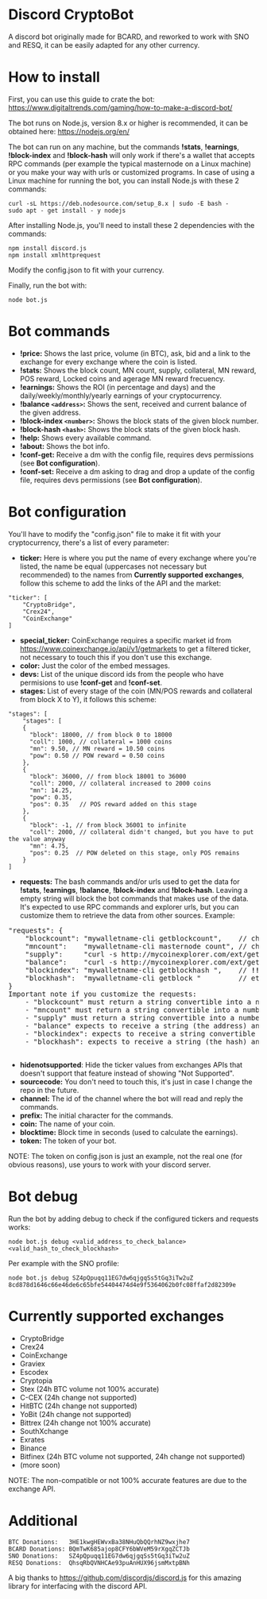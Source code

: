 # Discord CryptoBot

A discord bot originally made for BCARD, and reworked to work with SNO and RESQ, it can be easily adapted for any other currency.

# How to install

First, you can use this guide to crate the bot: https://www.digitaltrends.com/gaming/how-to-make-a-discord-bot/

The bot runs on Node.js, version 8.x or higher is recommended, it can be obtained here: https://nodejs.org/en/ 

The bot can run on any machine, but the commands **!stats**, **!earnings**, **!block-index** and **!block-hash** will only work if there's a wallet that accepts RPC commands (per example the typical masternode on a Linux machine) or you make your way with urls or customized programs.
In case of using a Linux machine for running the bot, you can install Node.js with these 2 commands:
```
curl -sL https://deb.nodesource.com/setup_8.x | sudo -E bash -
sudo apt - get install - y nodejs
```
After installing Node.js, you'll need to install these 2 dependencies with the commands:
```
npm install discord.js
npm install xmlhttprequest
```
Modify the config.json to fit with your currency.

Finally, run the bot with:
```
node bot.js
```

# Bot commands

- **!price:** Shows the last price, volume (in BTC), ask, bid and a link to the exchange for every exchange where the coin is listed.
- **!stats:** Shows the block count, MN count, supply, collateral, MN reward, POS reward, Locked coins and agerage MN reward frecuency.
- **!earnings:** Shows the ROI (in percentage and days) and the daily/weekly/monthly/yearly earnings of your cryptocurrency.
- **!balance ```<address>```:** Shows the sent, received and current balance of the given address.
- **!block-index ```<number>```:** Shows the block stats of the given block number.
- **!block-hash ```<hash>```:** Shows the block stats of the given block hash.
- **!help:** Shows every available command.
- **!about:** Shows the bot info.
- **!conf-get:** Receive a dm with the config file, requires devs permissions (see **Bot configuration**).
- **!conf-set:** Receive a dm asking to drag and drop a update of the config file, requires devs permissions (see **Bot configuration**).

# Bot configuration

You'll have to modify the "config.json" file to make it fit with your cryptocurrency, there's a list of every parameter:

- **ticker:** Here is where you put the name of every exchange where you're listed, the name be equal (uppercases not necessary but recommended) to the names from **Currently supported exchanges**, follow this scheme to add the links of the API and the market: 
```
"ticker": [
    "CryptoBridge",
    "Crex24",
    "CoinExchange"
]
```
- **special_ticker:** CoinExchange requires a specific market id from https://www.coinexchange.io/api/v1/getmarkets to get a filtered ticker, not necessary to touch this if you don't use this exchange.
- **color:** Just the color of the embed messages.
- **devs:** List of the unique discord ids from the people who have permisions to use **!conf-get** and **!conf-set**.
- **stages:** List of every stage of the coin (MN/POS rewards and collateral from block X to Y), it follows this scheme: 
```
"stages": [
    "stages": [
    {
      "block": 18000, // from block 0 to 18000
      "coll": 1000, // collateral = 1000 coins
      "mn": 9.50, // MN reward = 10.50 coins
      "pow": 0.50 // POW reward = 0.50 coins
    },
    {
      "block": 36000, // from block 18001 to 36000
      "coll": 2000, // collateral increased to 2000 coins
      "mn": 14.25,
      "pow": 0.35,
      "pos": 0.35   // POS reward added on this stage
    },
    {
      "block": -1, // from block 36001 to infinite
      "coll": 2000, // collateral didn't changed, but you have to put the value anyway
      "mn": 4.75,
      "pos": 0.25  // POW deleted on this stage, only POS remains
    }
]
```
- **requests:** The bash commands and/or urls used to get the data for **!stats**, **!earnings**, **!balance**, **!block-index** and **!block-hash**. Leaving a empty string will block the bot commands that makes use of the data. It's expected to use RPC commands and explorer urls, but you can customize them to retrieve the data from other sources. Example:
<pre>
"requests": {
    "blockcount": "mywalletname-cli getblockcount",    // change for: "curl http://mycoinexplorer.com/api/getblockcount" 
    "mncount":    "mywalletname-cli masternode count", // change for: "customprogramMNcount.exe" 
    "supply":     "curl -s http://mycoinexplorer.com/ext/getmoneysupply", // change for: "customprogram supply"
    "balance":    "curl -s http://mycoinexplorer.com/ext/getaddress/",    // change for: "" and <b>!balance</b> will be blocked
    "blockindex": "mywalletname-cli getblockhash ",    // <b>!!!</b> trailing space added on purpose or won't work, remove it only if using a url, same for "balance" and "blockhash"
    "blockhash":  "mywalletname-cli getblock "         // etc...
}
Important note if you customize the requests: 
    - "blockcount" must return a string convertible into a number.
    - "mncount" must return a string convertible into a number (some wallets returns a json, you can use "mywalletname-cli masternode count | jq .attributename" on the request string to give it the number, same works for urls, get jq here: <a href= "https://stedolan.github.io/jq/">https://stedolan.github.io/jq/</a>).
    - "supply" must return a string convertible into a number.
    - "balance" expects to receive a string (the address) and must return a json type string with a number or string in three attributes called "sent", "received" and "balance".
    - "blockindex": expects to receive a string convertible into a number and must return a string that indicates the block hash of the given block number.
    - "blockhash": expects to receive a string (the hash) and must return a json type string with the attributes "height": (block number), "hash": (block hash), "confirmations": (number), "size": (size of the block), "previousblockhash": (last block hash), "nextblockhash": (next block hash) and "tx": [ (list of the block transactions) ].

</pre>
- **hidenotsupported**: Hide the ticker values from exchanges APIs that doesn't support that feature instead of showing "Not Supported".
- **sourcecode:** You don't need to touch this, it's just in case I change the repo in the future.
- **channel:** The id of the channel where the bot will read and reply the commands.
- **prefix:** The initial character for the commands.
- **coin:** The name of your coin.
- **blocktime:** Block time in seconds (used to calculate the earnings).
- **token:** The token of your bot.

NOTE: The token on config.json is just an example, not the real one (for obvious reasons), use yours to work with your discord server.

# Bot debug

Run the bot by adding debug to check if the configured tickers and requests works:
```
node bot.js debug <valid_address_to_check_balance> <valid_hash_to_check_blockhash>
```
Per example with the SNO profile: 
```
node bot.js debug SZ4pQpuqq11EG7dw6qjgqSs5tGq3iTw2uZ 8cd878d1646c66e46de6c65bfe54404474d4e9f5364062b0fc08ffaf2d82309e
```
# Currently supported exchanges

- CryptoBridge
- Crex24
- CoinExchange
- Graviex
- Escodex
- Cryptopia
- Stex (24h BTC volume not 100% accurate)
- C-CEX (24h change not supported)
- HitBTC (24h change not supported)
- YoBit (24h change not supported)
- Bittrex (24h change not 100% accurate)
- SouthXchange
- Exrates
- Binance
- Bitfinex (24h BTC volume not supported, 24h change not supported)
- (more soon)

NOTE: The non-compatible or not 100% accurate features are due to the exchange API.

# Additional

```
BTC Donations:   3HE1kwgHEWvxBa38NHuQbQQrhNZ9wxjhe7
BCARD Donations: BQmTwK685ajop8CFY6bWVeM59rXgqZCTJb
SNO Donations:   SZ4pQpuqq11EG7dw6qjgqSs5tGq3iTw2uZ
RESQ Donations:  QhsqRbQVNHCAe93puAnHUX96jsmMxtpBNh
```

A big thanks to https://github.com/discordjs/discord.js for this amazing library for interfacing with the discord API.
